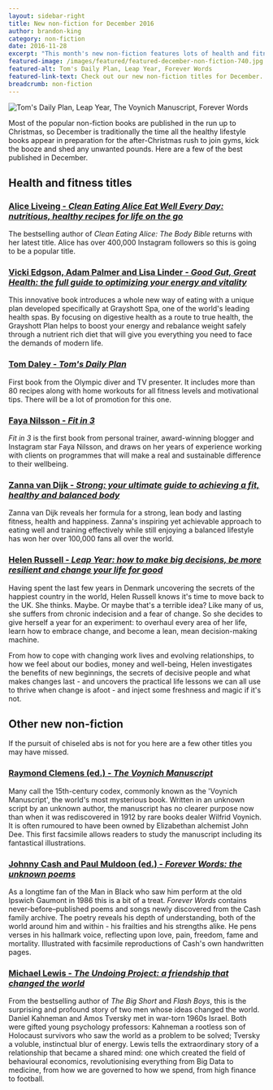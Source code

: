 ```yaml
---
layout: sidebar-right
title: New non-fiction for December 2016
author: brandon-king
category: non-fiction
date: 2016-11-28
excerpt: "This month's new non-fiction features lots of health and fitness titles in time for the new year, as well as some intriguing reads for the Christmas break"
featured-image: /images/featured/featured-december-non-fiction-740.jpg
featured-alt: Tom's Daily Plan, Leap Year, Forever Words
featured-link-text: Check out our new non-fiction titles for December.
breadcrumb: non-fiction
---
```


![Tom's Daily Plan, Leap Year, The Voynich Manuscript, Forever Words](/images/featured/featured-december-non-fiction.jpg)

Most of the popular non-fiction books are published in the run up to Christmas, so December is traditionally the time all the healthy lifestyle books appear in preparation for the after-Christmas rush to join gyms, kick the booze and shed any unwanted pounds. Here are a few of the best published in December.

<h2>Health and fitness titles</h2>

<h3><a href="https://suffolk.spydus.co.uk/cgi-bin/spydus.exe/ENQ/OPAC/BIBENQ?ENTRY_NAME=BS&ENTRY=clean+eating+alice+eat+well+every+day&ENTRY_TYPE=K&NRECS=10&SORTS=SQL_REL_TITLE&SEARCH_FORM=%2Fcgi-bin%2Fspydus.exe%2FMSGTRN%2FOPAC%2FBSEARCH%3FHOMEPRMS%3DBSEARCHPARAMS&ISGLB=0&GQ=clean+eating+alice+eat+well+every+day">Alice Liveing - <cite>Clean Eating Alice Eat Well Every Day: nutritious, healthy recipes for life on the go</cite></a></h3>

The bestselling author of <cite>Clean Eating Alice: The Body Bible</cite> returns with her latest title. Alice has over 400,000 Instagram followers so this is going to be a popular title.

<h3><a href="https://suffolk.spydus.co.uk/cgi-bin/spydus.exe/ENQ/OPAC/BIBENQ?ENTRY=good+gut+great+health+the+full+guide+to+optimizing+your+energy+and+vitality&ENTRY_NAME=BS&ENTRY_TYPE=K&SEARCH_FORM=%2Fcgi-bin%2Fspydus.exe%2FMSGTRN%2FOPAC%2FBSEARCH%3FHOMEPRMS%3DBSEARCHPARAMS&SORTS=SQL_REL_TITLE&ISGLB=0&GQ=good+gut+great+health+the+full+guide+to+optimizing+your+energy+and+vitality">Vicki Edgson, Adam Palmer and Lisa Linder - <cite>Good Gut, Great Health: the full guide to optimizing your energy and vitality</cite></a></h3>

This innovative book introduces a whole new way of eating with a unique plan developed specifically at Grayshott Spa, one of the world's leading health spas. By focusing on digestive health as a route to true health, the Grayshott Plan helps to boost your energy and rebalance weight safely through a nutrient rich diet that will give you everything you need to face the demands of modern life.

<h3><a href="https://suffolk.spydus.co.uk/cgi-bin/spydus.exe/ENQ/OPAC/BIBENQ?ENTRY=tom%27s+daily+plan&ENTRY_NAME=BS&ENTRY_TYPE=K&SEARCH_FORM=%2Fcgi-bin%2Fspydus.exe%2FMSGTRN%2FOPAC%2FBSEARCH%3FHOMEPRMS%3DBSEARCHPARAMS&SORTS=SQL_REL_TITLE&ISGLB=0&GQ=tom%27s+daily+plan">Tom Daley - <cite>Tom's Daily Plan</cite></a></h3>

First book from the Olympic diver and TV presenter. It includes more than 80 recipes along with home workouts for all fitness levels and motivational tips. There will be a lot of promotion for this one.

<h3><a href="https://suffolk.spydus.co.uk/cgi-bin/spydus.exe/ENQ/OPAC/BIBENQ?BRN=2073030">Faya Nilsson - <cite>Fit in 3</cite></a></h3>

<cite>Fit in 3</cite> is the first book from personal trainer, award-winning blogger and Instagram star Faya Nilsson, and draws on her years of experience working with clients on programmes that will make a real and sustainable difference to their wellbeing.

<h3><a href="https://suffolk.spydus.co.uk/cgi-bin/spydus.exe/ENQ/OPAC/BIBENQ?ENTRY=zanna+van+dijk&ENTRY_NAME=BS&ENTRY_TYPE=K&SEARCH_FORM=%2Fcgi-bin%2Fspydus.exe%2FMSGTRN%2FOPAC%2FBSEARCH%3FHOMEPRMS%3DBSEARCHPARAMS&SORTS=SQL_REL_TITLE&ISGLB=0&GQ=zanna+van+dijk">Zanna van Dijk - <cite>Strong: your ultimate guide to achieving a fit, healthy and balanced body</cite></a></h3>

Zanna van Dijk reveals her formula for a strong, lean body and lasting fitness, health and happiness. Zanna's inspiring yet achievable approach to eating well and training effectively while still enjoying a balanced lifestyle has won her over 100,000 fans all over the world.

<h3><a href="https://suffolk.spydus.co.uk/cgi-bin/spydus.exe/ENQ/OPAC/BIBENQ?ENTRY=helen+russell+leap+year&ENTRY_NAME=BS&ENTRY_TYPE=K&SEARCH_FORM=%2Fcgi-bin%2Fspydus.exe%2FMSGTRN%2FOPAC%2FBSEARCH%3FHOMEPRMS%3DBSEARCHPARAMS&SORTS=SQL_REL_TITLE&ISGLB=0&GQ=helen+russell+leap+year">Helen Russell - <cite>Leap Year: how to make big decisions, be more resilient and change your life for good</cite></a></h3>

Having spent the last few years in Denmark uncovering the secrets of the happiest country in the world, Helen Russell knows it's time to move back to the UK. She thinks. Maybe. Or maybe that's a terrible idea? Like many of us, she suffers from chronic indecision and a fear of change. So she decides to give herself a year for an experiment: to overhaul every area of her life, learn how to embrace change, and become a lean, mean decision-making machine.

From how to cope with changing work lives and evolving relationships, to how we feel about our bodies, money and well-being, Helen investigates the benefits of new beginnings, the secrets of decisive people and what makes changes last - and uncovers the practical life lessons we can all use to thrive when change is afoot - and inject some freshness and magic if it's not.

<h2>Other new non-fiction</h2>

If the pursuit of chiseled abs is not for you here are a few other titles you may have missed.

<h3><a href="https://suffolk.spydus.co.uk/cgi-bin/spydus.exe/ENQ/OPAC/BIBENQ?BRN=2084750">Raymond Clemens (ed.) - <cite>The Voynich Manuscript</cite></a></h3>

Many call the 15th-century codex, commonly known as the 'Voynich Manuscript', the world's most mysterious book. Written in an unknown script by an unknown author, the manuscript has no clearer purpose now than when it was rediscovered in 1912 by rare books dealer Wilfrid Voynich. It is often rumoured to have been owned by Elizabethan alchemist John Dee. This first facsimile allows readers to study the manuscript including its fantastical illustrations.

<h3><a href="https://suffolk.spydus.co.uk/cgi-bin/spydus.exe/ENQ/OPAC/BIBENQ?ENTRY=forever+words+the+unknown+poems&ENTRY_NAME=BS&ENTRY_TYPE=K&SEARCH_FORM=%2Fcgi-bin%2Fspydus.exe%2FMSGTRN%2FOPAC%2FBSEARCH%3FHOMEPRMS%3DBSEARCHPARAMS&SORTS=SQL_REL_TITLE&ISGLB=0&GQ=forever+words+the+unknown+poems">Johnny Cash and Paul Muldoon (ed.) - <cite>Forever Words: the unknown poems</cite></a></h3>

As a longtime fan of the Man in Black who saw him perform at the old Ipswich Gaumont in 1986 this is a bit of a treat. <cite>Forever Words</cite> contains never-before–published poems and songs newly discovered from the Cash family archive. The poetry reveals his depth of understanding, both of the world around him and within - his frailties and his strengths alike. He pens verses in his hallmark voice, reflecting upon love, pain, freedom, fame and mortality. Illustrated with facsimile reproductions of Cash's own handwritten pages.

<h3><a href="https://suffolk.spydus.co.uk/cgi-bin/spydus.exe/ENQ/OPAC/BIBENQ?ENTRY=the+undoing+project&ENTRY_NAME=BS&ENTRY_TYPE=K&SEARCH_FORM=%2Fcgi-bin%2Fspydus.exe%2FMSGTRN%2FOPAC%2FBSEARCH%3FHOMEPRMS%3DBSEARCHPARAMS&SORTS=SQL_REL_TITLE&ISGLB=0&GQ=the+undoing+project">Michael Lewis - <cite>The Undoing Project: a friendship that changed the world</cite></a></h3>

From the bestselling author of <cite>The Big Short</cite> and <cite>Flash Boys</cite>, this is the surprising and profound story of two men whose ideas changed the world. Daniel Kahneman and Amos Tversky met in war-torn 1960s Israel. Both were gifted young psychology professors: Kahneman a rootless son of Holocaust survivors who saw the world as a problem to be solved; Tversky a voluble, instinctual blur of energy. Lewis tells the extraordinary story of a relationship that became a shared mind: one which created the field of behavioural economics, revolutionising everything from Big Data to medicine, from how we are governed to how we spend, from high finance to football.
